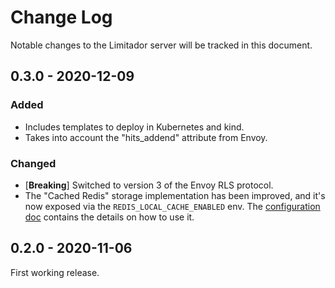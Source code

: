 # Change Log

Notable changes to the Limitador server will be tracked in this document.

## 0.3.0 - 2020-12-09

### Added

- Includes templates to deploy in Kubernetes and kind.
- Takes into account the "hits_addend" attribute from Envoy.

### Changed

- [__Breaking__] Switched to version 3 of the Envoy RLS protocol.
- The "Cached Redis" storage implementation has been improved, and it's now
exposed via the `REDIS_LOCAL_CACHE_ENABLED` env. The [configuration
doc](docs/configuration.md) contains the details on how to use it.


## 0.2.0 - 2020-11-06

First working release.

